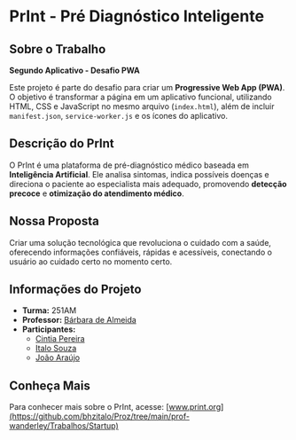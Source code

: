 # PrInt - Pré Diagnóstico Inteligente

## Sobre o Trabalho
**Segundo Aplicativo - Desafio PWA**  

Este projeto é parte do desafio para criar um **Progressive Web App (PWA)**. O objetivo é transformar a página em um aplicativo funcional, utilizando HTML, CSS e JavaScript no mesmo arquivo (`index.html`), além de incluir `manifest.json`, `service-worker.js` e os ícones do aplicativo.

## Descrição do PrInt
O PrInt é uma plataforma de pré-diagnóstico médico baseada em **Inteligência Artificial**. Ele analisa sintomas, indica possíveis doenças e direciona o paciente ao especialista mais adequado, promovendo **detecção precoce** e **otimização do atendimento médico**.

## Nossa Proposta
Criar uma solução tecnológica que revoluciona o cuidado com a saúde, oferecendo informações confiáveis, rápidas e acessíveis, conectando o usuário ao cuidado certo no momento certo.

## Informações do Projeto
- **Turma:** 251AM  
- **Professor:** [Bárbara de Almeida](https://github.com/ProfBabi)
- **Participantes:**  
  - [Cintia Pereira](https://github.com/cintia2305)
  - [Italo Souza](https://github.com/bhzitalo)  
  - [João Araújo](https://github.com/jota-araujo)  

## Conheça Mais
Para conhecer mais sobre o PrInt, acesse: [www.print.org](https://github.com/bhzitalo/Proz/tree/main/prof-wanderley/Trabalhos/Startup)
